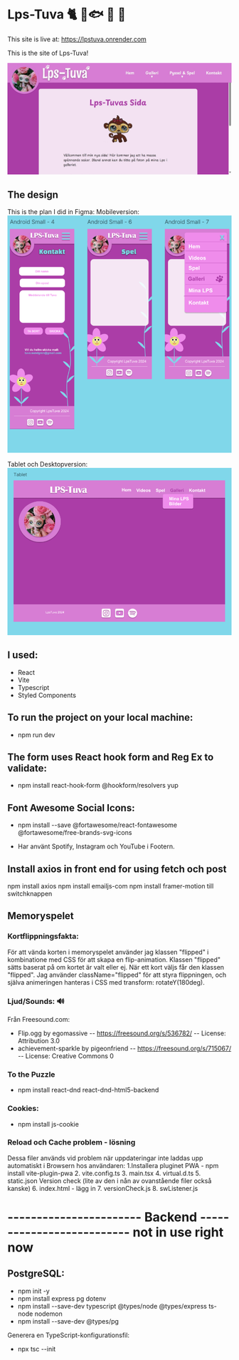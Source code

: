 # Lps-Tuva 🐈 🦜🐟 🐢 🐶

This site is live at: https://lpstuva.onrender.com

This is the site of Lps-Tuva! 

![The site](src/assets/screenshots/LpsTuvaScreen.jpeg)

## The design
This is the plan I did in Figma:
Mobileversion:
![Mobilversion i Figma](src/assets/screenshots/Mobil.png)  

Tablet och Desktopversion:
![Tabletversion i Figma](src/assets/screenshots/Tablet.png)


## I used:
- React
- Vite
- Typescript
- Styled Components


## To run the project on your local machine:

- npm run dev

<!--
## To deploy the project to GitHubPages run this command every time you push and want to do a new build: 

- rm -rf dist
- npm run build
- npm run deploy
-->
## The form uses React hook form and Reg Ex to validate:

- npm install react-hook-form @hookform/resolvers yup

## Font Awesome Social Icons:

- npm install --save @fortawesome/react-fontawesome @fortawesome/free-brands-svg-icons

- Har använt Spotify, Instagram och YouTube i Footern. 

## Install axios in front end for using fetch och post
npm install axios
npm install emailjs-com
npm install framer-motion till switchknappen

<!--
## Supabase till att Tuva själv kan uppdatera texten i sin sida, genom Admin-komponenten: 
- npm install @supabase/supabase-js

## Komprimera bilder innan de skickas till Supabase så att de inte överstiger en viss storlek:
- npm install browser-image-compression


## Ikon till password
- npm install lucide-react
-->

## Memoryspelet

### Kortflippningsfakta:
För att vända korten i memoryspelet använder jag klassen "flipped" i kombinatione med CSS för att skapa en flip-animation. Klassen "flipped" sätts baserat på om kortet är valt eller ej. När ett kort väljs får den klassen "flipped". Jag använder className="flipped" för att styra flippningen, och själva animeringen hanteras i CSS med transform: rotateY(180deg).

### Ljud/Sounds: 🔊

Från Freesound.com:
- Flip.ogg by egomassive -- https://freesound.org/s/536782/ -- License: Attribution 3.0
- achievement-sparkle by pigeonfriend -- https://freesound.org/s/715067/ -- License: Creative Commons 0

### To the Puzzle
- npm install react-dnd react-dnd-html5-backend

### Cookies:
- npm install js-cookie

### Reload och Cache problem - lösning
Dessa filer används vid problem när uppdateringar inte laddas upp automatiskt i Browsern hos användaren:
1.Installera pluginet PWA - npm install vite-plugin-pwa
2. vite.config.ts
3. main.tsx
4. virtual.d.ts 
5. static.json
Version check (lite av den i nån av ovanstående filer också kanske)
6. index.html - lägg in <meta name="version" content="%VITE_APP_VERSION%">
7. versionCheck.js
8. swListener.js


# ----------------------- Backend -------------------------- not in use right now

## PostgreSQL:

- npm init -y
- npm install express pg dotenv
- npm install --save-dev typescript @types/node @types/express ts-node nodemon
- npm install --save-dev @types/pg


Generera en TypeScript-konfigurationsfil:
- npx tsc --init



